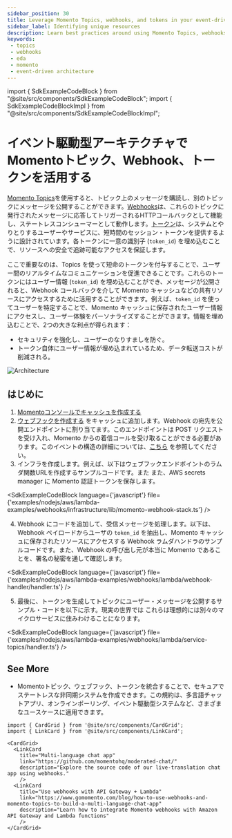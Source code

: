 ```yaml
---
sidebar_position: 30
title: Leverage Momento Topics, webhooks, and tokens in your event-driven architectures
sidebar_label: Identifying unique resources
description: Learn best practices around using Momento Topics, webhooks, and tokens to process unique resources in your event-driven architectures.
keywords:
 - topics
 - webhooks
 - eda
 - momento
 - event-driven architecture
---
```


import { SdkExampleCodeBlock } from "@site/src/components/SdkExampleCodeBlock";
import { SdkExampleCodeBlockImpl } from "@site/src/components/SdkExampleCodeBlockImpl";

# イベント駆動型アーキテクチャでMomentoトピック、Webhook、トークンを活用する

[Momento Topics](../)を使用すると、トピック上のメッセージを購読し、別のトピックにメッセージを公開することができます。[Webhooks](../webhooks/overview)は、これらのトピックに発行されたメッセージに応答してトリガーされるHTTPコールバックとして機能し、ステートレスコンシューマーとして動作します。[トークン](../../cache/develop/authentication/tokens)は、システムとやりとりするユーザーやサービスに、短時間のセッション・トークンを提供するように設計されています。各トークンに一意の識別子 (`token_id`) を埋め込むことで、リソースへの安全で追跡可能なアクセスを保証します。

ここで重要なのは、Topics を使って短命のトークンを付与することで、ユーザー間のリアルタイムなコミュニケーションを促進できることです。これらのトークンにはユーザー情報 (`token_id`) を埋め込むことができ、メッセージが公開されると、Webhook コールバックを介して Momento キャッシュなどの共有リソースにアクセスするために活用することができます。例えば、`token_id` を使ってユーザーを特定することで、Momento キャッシュに保存されたユーザー情報にアクセスし、ユーザー体験をパーソナライズすることができます。情報を埋め込むことで、2つの大きな利点が得られます：
- セキュリティを強化し、ユーザーのなりすましを防ぐ。
- トークン自体にユーザー情報が埋め込まれているため、データ転送コストが削減される。

![Architecture](@site/static/img/topics/patterns/token-id-webhook.png)

## はじめに
1. [Momentoコンソールでキャッシュを作成する](https://console.gomomento.com/caches/create)
2. [ウェブフックを作成する](/topics/webhooks/creating-a-webhook) をキャッシュに追加します。Webhook の宛先を公開エンドポイントに割り当てます。このエンドポイントは POST リクエストを受け入れ、Momento からの着信コールを受け取ることができる必要があります。このイベントの構造の詳細については、[こちら](../webhooks/overview#example-event) を参照してください。
3. インフラを作成します。例えば、以下はウェブフックエンドポイントのラムダ関数URLを作成するサンプルコードです。また
また、AWS secrets manager に Momento 認証トークンを保存します。

<SdkExampleCodeBlock language={'javascript'} file={'examples/nodejs/aws/lambda-examples/webhooks/infrastructure/lib/momento-webhook-stack.ts'} />

4. Webhook にコードを追加して、受信メッセージを処理します。以下は、Webhook ペイロードからユーザの `token_id` を抽出し、Momento キャッシュに保存されたリソースにアクセスする Webhook ラムダハンドラのサンプルコードです。また、Webhook の呼び出し元が本当に Momento であることを、署名の秘密を通して確認します。

<SdkExampleCodeBlock language={'javascript'} file={'examples/nodejs/aws/lambda-examples/webhooks/lambda/webhook-handler/handler.ts'} />

5. 最後に、トークンを生成してトピックにユーザー・メッセージを公開するサンプル・コードを以下に示す。現実の世界では
これらは理想的には別々のマイクロサービスに住みわけることになります。

<SdkExampleCodeBlock language={'javascript'} file={'examples/nodejs/aws/lambda-examples/webhooks/lambda/service-topics/handler.ts'} />

## See More
- Momentoトピック、ウェブフック、トークンを統合することで、セキュアでステートレスな非同期システムを作成できます。この規約は、多言語チャットアプリ、オンラインポーリング、イベント駆動型システムなど、さまざまなユースケースに適用できます。

```mdx-code-block
import { CardGrid } from '@site/src/components/CardGrid';
import { LinkCard } from '@site/src/components/LinkCard';

<CardGrid>
  <LinkCard
    title="Multi-language chat app"
    link="https://github.com/momentohq/moderated-chat/"
    description="Explore the source code of our live-translation chat app using webhooks."
    />
  <LinkCard
    title="Use webhooks with API Gateway + Lambda"
    link="https://www.gomomento.com/blog/how-to-use-webhooks-and-momento-topics-to-build-a-multi-language-chat-app"
    description="Learn how to integrate Momento webhooks with Amazon API Gateway and Lambda functions"
    />
</CardGrid>
```
